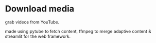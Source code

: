 # Download media

grab videos from YouTube.

made using pytube to fetch content, ffmpeg to merge adaptive content & streamlit for the web framework.
